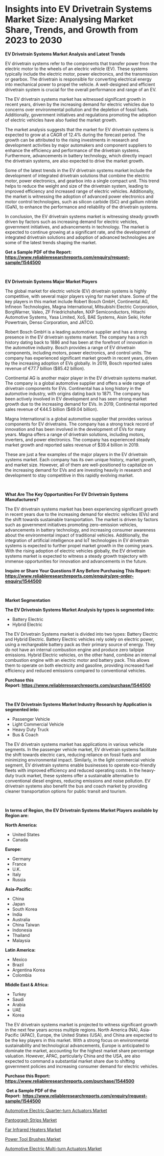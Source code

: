 <p><h1>Insights into EV Drivetrain Systems Market Size: Analysing Market Share, Trends, and Growth from 2023 to 2030</h1></p><p><strong>EV Drivetrain Systems Market Analysis and Latest Trends</strong></p>
<p><p>EV drivetrain systems refer to the components that transfer power from the electric motor to the wheels of an electric vehicle (EV). These systems typically include the electric motor, power electronics, and the transmission or gearbox. The drivetrain is responsible for converting electrical energy into mechanical power to propel the vehicle. A well-designed and efficient drivetrain system is crucial for the overall performance and range of an EV.</p><p>The EV drivetrain systems market has witnessed significant growth in recent years, driven by the increasing demand for electric vehicles due to concerns over environmental pollution and the depletion of fossil fuels. Additionally, government initiatives and regulations promoting the adoption of electric vehicles have also fueled the market growth. </p><p>The market analysis suggests that the market for EV drivetrain systems is expected to grow at a CAGR of 12.4% during the forecast period. The growth can be attributed to the rising investments in research and development activities by major automakers and component suppliers to enhance the efficiency and performance of the drivetrain systems. Furthermore, advancements in battery technology, which directly impact the drivetrain systems, are also expected to drive the market growth.</p><p>Some of the latest trends in the EV drivetrain systems market include the development of integrated drivetrain solutions that combine the electric motor, power electronics, and gearbox into a single compact unit. This trend helps to reduce the weight and size of the drivetrain system, leading to improved efficiency and increased range of electric vehicles. Additionally, the market is witnessing the adoption of advanced power electronics and motor control technologies, such as silicon carbide (SiC) and gallium nitride (GaN), to enhance the performance and reliability of the drivetrain systems.</p><p>In conclusion, the EV drivetrain systems market is witnessing steady growth driven by factors such as increasing demand for electric vehicles, government initiatives, and advancements in technology. The market is expected to continue growing at a significant rate, and the development of integrated drivetrain solutions and adoption of advanced technologies are some of the latest trends shaping the market.</p></p>
<p><strong>Get a Sample PDF of the Report:&nbsp; <a href="https://www.reliableresearchreports.com/enquiry/request-sample/1544500">https://www.reliableresearchreports.com/enquiry/request-sample/1544500</a></strong></p>
<p>&nbsp;</p>
<p><strong>EV Drivetrain Systems Major Market Players</strong></p>
<p><p>The global market for electric vehicle (EV) drivetrain systems is highly competitive, with several major players vying for market share. Some of the key players in this market include Robert Bosch GmbH, Continental AG, Infineon Technologies, Magna International, Mitsubishi Electric Corporation, BorgWarner, Valeo, ZF Friedrichshafen, NXP Semiconductors, Hitachi Automotive Systems, Yasa Limited, XoS, BAE Systems, Aisin Seiki, Hofer Powertrain, Denso Corporation, and JATCO. </p><p>Robert Bosch GmbH is a leading automotive supplier and has a strong presence in the EV drivetrain systems market. The company has a rich history dating back to 1886 and has been at the forefront of innovation in the automotive industry. Bosch provides a range of EV drivetrain components, including motors, power electronics, and control units. The company has experienced significant market growth in recent years, driven by the increasing adoption of EVs globally. In 2019, Bosch reported sales revenue of €77.7 billion ($85.42 billion).</p><p>Continental AG is another major player in the EV drivetrain systems market. The company is a global automotive supplier and offers a wide range of drivetrain components for EVs. Continental has a long history in the automotive industry, with origins dating back to 1871. The company has been actively involved in EV development and has seen strong market growth due to the increasing demand for EVs. In 2019, Continental reported sales revenue of €44.5 billion ($49.04 billion).</p><p>Magna International is a global automotive supplier that provides various components for EV drivetrains. The company has a strong track record of innovation and has been involved in the development of EVs for many years. Magna offers a range of drivetrain solutions, including motors, inverters, and power electronics. The company has experienced steady market growth and reported sales revenue of $39.4 billion in 2019.</p><p>These are just a few examples of the major players in the EV drivetrain systems market. Each company has its own unique history, market growth, and market size. However, all of them are well-positioned to capitalize on the increasing demand for EVs and are investing heavily in research and development to stay competitive in this rapidly evolving market.</p></p>
<p>&nbsp;</p>
<p><strong>What Are The Key Opportunities For EV Drivetrain Systems Manufacturers?</strong></p>
<p><p>The EV drivetrain systems market has been experiencing significant growth in recent years due to the increasing demand for electric vehicles (EVs) and the shift towards sustainable transportation. The market is driven by factors such as government initiatives promoting zero-emission vehicles, advancements in battery technology, and increasing consumer awareness about the environmental impact of traditional vehicles. Additionally, the integration of artificial intelligence and IoT technologies in EV drivetrain systems is expected to further propel market growth in the coming years. With the rising adoption of electric vehicles globally, the EV drivetrain systems market is expected to witness a steady growth trajectory with immense opportunities for innovation and advancements in the future.</p></p>
<p><strong>Inquire or Share Your Questions If Any Before Purchasing This Report: <a href="https://www.reliableresearchreports.com/enquiry/pre-order-enquiry/1544500">https://www.reliableresearchreports.com/enquiry/pre-order-enquiry/1544500</a></strong></p>
<p>&nbsp;</p>
<p><strong>Market Segmentation</strong></p>
<p><strong>The EV Drivetrain Systems Market Analysis by types is segmented into:</strong></p>
<p><ul><li>Battery Electric</li><li>Hybrid Electric</li></ul></p>
<p><p>The EV Drivetrain Systems market is divided into two types: Battery Electric and Hybrid Electric. Battery Electric vehicles rely solely on electric power, using a rechargeable battery pack as their primary source of energy. They do not have an internal combustion engine and produce zero tailpipe emissions. Hybrid Electric vehicles, on the other hand, combine an internal combustion engine with an electric motor and battery pack. This allows them to operate on both electricity and gasoline, providing increased fuel efficiency and reduced emissions compared to conventional vehicles.</p></p>
<p><strong>Purchase this Report:&nbsp;<a href="https://www.reliableresearchreports.com/purchase/1544500">https://www.reliableresearchreports.com/purchase/1544500</a></strong></p>
<p>&nbsp;</p>
<p><strong>The EV Drivetrain Systems Market Industry Research by Application is segmented into:</strong></p>
<p><ul><li>Passenger Vehicle</li><li>Light Commercial Vehicle</li><li>Heavy Duty Truck</li><li>Bus & Coach</li></ul></p>
<p><p>The EV drivetrain systems market has applications in various vehicle segments. In the passenger vehicle market, EV drivetrain systems facilitate the shift towards electric cars, reducing reliance on fossil fuels and minimizing environmental impact. Similarly, in the light commercial vehicle segment, EV drivetrain systems enable businesses to operate eco-friendly fleets with improved efficiency and reduced operating costs. In the heavy-duty truck market, these systems offer a sustainable alternative to conventional diesel engines, reducing emissions and noise pollution. EV drivetrain systems also benefit the bus and coach market by providing cleaner transportation options for public transit and tourism.</p></p>
<p>&nbsp;</p>
<p><strong>In terms of Region, the EV Drivetrain Systems Market Players available by Region are:</strong></p>
<p>
    <p> <strong> North America: </strong>
        <ul>
            <li>United States</li>
            <li>Canada</li>
        </ul>
        </p> 
    <p> <strong> Europe: </strong>
        <ul>
            <li>Germany</li>
            <li>France</li>
            <li>U.K.</li>
            <li>Italy</li>
            <li>Russia</li>
        </ul>
        </p> 
    <p> <strong> Asia-Pacific: </strong>
        <ul>
            <li>China</li>
            <li>Japan</li>
            <li>South Korea</li>
            <li>India</li>
            <li>Australia</li>
            <li>China Taiwan</li>
            <li>Indonesia</li>
            <li>Thailand</li>
            <li>Malaysia</li>
        </ul>
        </p> 
    <p> <strong> Latin America: </strong>
        <ul>
            <li>Mexico</li>
            <li>Brazil</li>
            <li>Argentina Korea</li>
            <li>Colombia</li>
        </ul>
        </p> 
    <p> <strong> Middle East & Africa: </strong>
        <ul>
            <li>Turkey</li>
            <li>Saudi</li>
            <li>Arabia</li>
            <li>UAE</li>
            <li>Korea</li>
        </ul>
    </p>
    </p>
<p><p>The EV drivetrain systems market is projected to witness significant growth in the next few years across multiple regions. North America (NA), Asia-Pacific (APAC), Europe, the United States (USA), and China are expected to be the key players in this market. With a strong focus on environmental sustainability and technological advancements, Europe is anticipated to dominate the market, accounting for the highest market share percentage valuation. However, APAC, particularly China and the USA, are also expected to command a substantial market share due to shifting government policies and increasing consumer demand for electric vehicles.</p></p>
<p><strong>Purchase this Report: <a href="https://www.reliableresearchreports.com/purchase/1544500">https://www.reliableresearchreports.com/purchase/1544500</a></strong></p>
<p>&nbsp;<strong>Get a Sample PDF of the Report:&nbsp;&nbsp;<a href="https://www.reliableresearchreports.com/enquiry/request-sample/1544500">https://www.reliableresearchreports.com/enquiry/request-sample/1544500</a></strong></p>
<p><strong></strong></p>
<p><p><a href="https://github.com/rahu1503/Market-Research-Report-List-1/blob/main/automotive-electric-quarter-turn-actuators-market.md">Automotive Electric Quarter-turn Actuators Market</a></p><p><a href="https://www.linkedin.com/pulse/pantograph-strips-market-size-share-amp-trends-analysis-y5v8f/">Pantograph Strips Market</a></p><p><a href="https://medium.com/@tobyyundt2023/far-infrared-heaters-market-trends-and-market-analysis-forecasted-for-period-2023-2030-2f404f8c7e8d">Far Infrared Heaters Market</a></p><p><a href="https://www.linkedin.com/pulse/power-tool-brushes-market-share-amp-new-trends-analysis-lsucf/">Power Tool Brushes Market</a></p><p><a href="https://github.com/gshchiplitsov/Market-Research-Report-List-1/blob/main/automotive-electric-multi-turn-actuators-market.md">Automotive Electric Multi-turn Actuators Market</a></p></p>